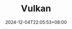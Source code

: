 ---
title: Vulkan
date: 2024-12-04T22:05:53+08:00
lastmod: 2024-12-04T22:42:44+08:00
slug: categories/Vulkan
---